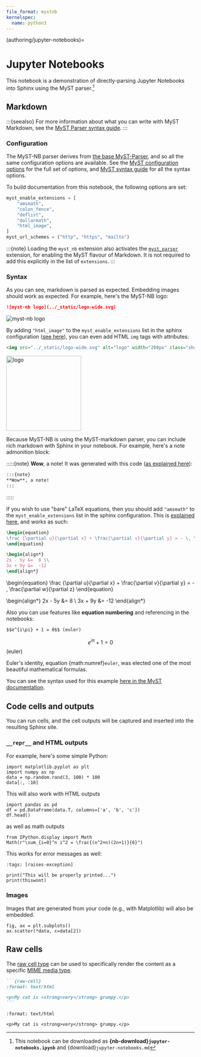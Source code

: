 ```yaml
---
file_format: mystnb
kernelspec:
  name: python3
---
```


(authoring/jupyter-notebooks)=
# Jupyter Notebooks

This notebook is a demonstration of directly-parsing Jupyter Notebooks into
Sphinx using the MyST parser.[^download]

[^download]: This notebook can be downloaded as **{nb-download}`jupyter-notebooks.ipynb`** and {download}`jupyter-notebooks.md`

## Markdown

:::{seealso}
For more information about what you can write with MyST Markdown, see the
[MyST Parser syntax guide](myst:syntax/syntax).
:::

### Configuration

The MyST-NB parser derives from [the base MyST-Parser](myst:intro/get-started), and so all the same configuration options are available.
See the [MyST configuration options](myst:sphinx/config-options) for the full set of options, and [MyST syntax guide](myst:example_syntax) for all the syntax options.

To build documentation from this notebook, the following options are set:

```python
myst_enable_extensions = [
    "amsmath",
    "colon_fence",
    "deflist",
    "dollarmath",
    "html_image",
]
myst_url_schemes = ("http", "https", "mailto")
```

:::{note}
Loading the `myst_nb` extension also activates the [`myst_parser`](myst:index) extension, for enabling the MyST flavour of Markdown.
It is not required to add this explicitly in the list of `extensions`.
:::

### Syntax

As you can see, markdown is parsed as expected. Embedding images should work as expected.
For example, here's the MyST-NB logo:

```md
![myst-nb logo](../_static/logo-wide.svg)
```

![myst-nb logo](../_static/logo-wide.svg)

By adding `"html_image"` to the `myst_enable_extensions` list in the sphinx configuration ([see here](myst:syntax/images)), you can even add HTML `img` tags with attributes:

```html
<img src="../_static/logo-wide.svg" alt="logo" width="200px" class="shadow mb-2">
```

<img src="../_static/logo-wide.svg" alt="logo" width="200px"  class="shadow mb-2">

Because MyST-NB is using the MyST-markdown parser, you can include rich markdown with Sphinx in your notebook.
For example, here's a note admonition block:

:::::{note}
**Wow**, a note!
It was generated with this code ([as explained here](myst:syntax/admonitions)):

````md
:::{note}
**Wow**, a note!
:::
````

:::::

If you wish to use "bare" LaTeX equations, then you should add `"amsmath"` to the `myst_enable_extensions` list in the sphinx configuration.
This is [explained here](myst:syntax/amsmath), and works as such:

```latex
\begin{equation}
\frac {\partial u}{\partial x} + \frac{\partial v}{\partial y} = - \, \frac{\partial w}{\partial z}
\end{equation}

\begin{align*}
2x - 5y &=  8 \\
3x + 9y &=  -12
\end{align*}
```

\begin{equation}
\frac {\partial u}{\partial x} + \frac{\partial v}{\partial y} = - \, \frac{\partial w}{\partial z}
\end{equation}

\begin{align*}
2x - 5y &=  8 \\
3x + 9y &=  -12
\end{align*}

Also you can use features like **equation numbering** and referencing in the notebooks:

```md
$$e^{i\pi} + 1 = 0$$ (euler)
```

$$e^{i\pi} + 1 = 0$$ (euler)

Euler's identity, equation {math:numref}`euler`, was elected one of the
most beautiful mathematical formulas.

You can see the syntax used for this example [here in the MyST documentation](myst:syntax/math).

## Code cells and outputs

You can run cells, and the cell outputs will be captured and inserted into
the resulting Sphinx site.

### `__repr__` and HTML outputs

For example, here's some simple Python:

```{code-cell} ipython3
import matplotlib.pyplot as plt
import numpy as np
data = np.random.rand(3, 100) * 100
data[:, :10]
```

This will also work with HTML outputs

```{code-cell} ipython3
import pandas as pd
df = pd.DataFrame(data.T, columns=['a', 'b', 'c'])
df.head()
```

as well as math outputs

```{code-cell} ipython3
from IPython.display import Math
Math(r"\sum_{i=0}^n i^2 = \frac{(n^2+n)(2n+1)}{6}")
```

This works for error messages as well:

```{code-cell} ipython3
:tags: [raises-exception]

print("This will be properly printed...")
print(thiswont)
```

### Images

Images that are generated from your code (e.g., with Matplotlib) will also
be embedded.

```{code-cell} ipython3
fig, ax = plt.subplots()
ax.scatter(*data, c=data[2])
```

## Raw cells

The [raw cell type](https://nbformat.readthedocs.io/en/latest/format_description.html#raw-nbconvert-cells) can be used to specifically render the content as a specific [MIME media type](https://developer.mozilla.org/en-US/docs/Web/HTTP/Basics_of_HTTP/MIME_types).

````markdown
```{raw-cell}
:format: text/html

<p>My cat is <strong>very</strong> grumpy.</p>
```
````

```{raw-cell}
:format: text/html

<p>My cat is <strong>very</strong> grumpy.</p>
```
